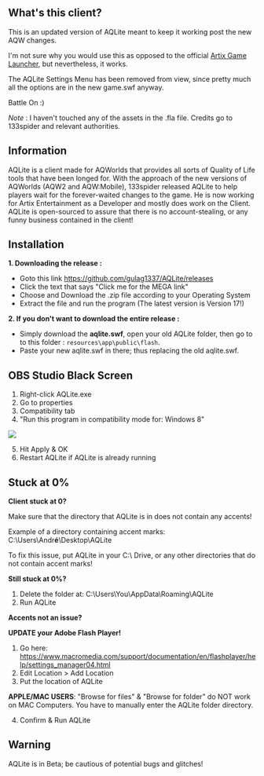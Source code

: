## What's this client?

This is an updated version of AQLite meant to keep it working post the new AQW changes.

I'm not sure why you would use this as opposed to the official [Artix Game Launcher](https://www.artix.com/downloads/artixlauncher/), but nevertheless, it works.

The AQLite Settings Menu has been removed from view, since pretty much all the options are in the new game.swf anyway.

Battle On :)

*Note* : I haven't touched any of the assets in the .fla file. Credits go to 133spider and relevant authorities.

## Information

AQLite is a client made for AQWorlds that provides all sorts of Quality of Life tools that have been longed for. With the approach of the new versions of AQWorlds (AQW2 and AQW:Mobile), 133spider released AQLite to help players wait for the forever-waited changes to the game. He is now working for Artix Entertainment as a Developer and mostly does work on the Client. AQLite is open-sourced to assure that there is no account-stealing, or any funny business contained in the client!

## Installation
**1. Downloading the release :**
* Goto this link https://github.com/gulag1337/AQLite/releases
* Click the text that says "Click me for the MEGA link"
* Choose and Download the .zip file according to your Operating System
* Extract the file and run the program (The latest version is Version 17!)

**2. If you don't want to download the entire release :**
* Simply download the **aqlite.swf**, open your old AQLite folder, then go to to this folder :
`resources\app\public\flash`.
* Paste your new aqlite.swf in there; thus replacing the old aqlite.swf.

## OBS Studio Black Screen

1. Right-click AQLite.exe
2. Go to properties
3. Compatibility tab
4. "Run this program in compatibility mode for: Windows 8"

![](https://pbs.twimg.com/media/EP-Og-dU4AAYO6H?format=png&name=small)

5. Hit Apply & OK
6. Restart AQLite if AQLite is already running

## Stuck at 0%
**Client stuck at 0?**

Make sure that the directory that AQLite is in does not contain any accents!

Example of a directory containing accent marks: C:\Users\Andr**é**\Desktop\AQLite

To fix this issue, put AQLite in your C:\ Drive, or any other directories that do not contain accent marks!

**Still stuck at 0%?**

1. Delete the folder at: C:\Users\You\AppData\Roaming\AQLite
2. Run AQLite

**Accents not an issue?**

**UPDATE your Adobe Flash Player!**

1. Go here: https://www.macromedia.com/support/documentation/en/flashplayer/help/settings_manager04.html
2. Edit Location > Add Location
3. Put the location of AQLite

**APPLE/MAC USERS**: "Browse for files" & "Browse for folder" do NOT work on MAC Computers. You have to manually enter the AQLite folder directory.

4. Confirm & Run AQLite

## Warning
AQLite is in Beta; be cautious of potential bugs and glitches!
